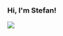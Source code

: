 ### Hi, I'm Stefan!

<img src="https://github-readme-stats.vercel.app/api?username=suske808&show_icons=true&hide_border=true&theme=radical" />


